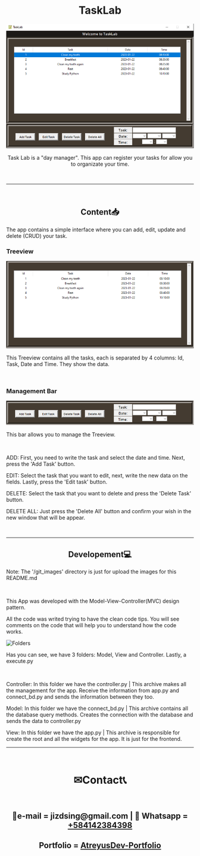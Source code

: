 <div id="description" align="center">
    <h1 align="center" color="#7FFFD9">TaskLab</h1>
    <img alt="TaskLab" src="git_images/capture.png">
    <p>Task Lab is a "day manager". This app can register your tasks for allow you to organizate your time.</p>
</div>

<div id='content' align="left">
    <br>
    <hr>
    <br>
    <h2 align="center">Content📥</h2>
    <p>The app contains a simple interface where you can add, edit, update and delete (CRUD) your task.</p>
    <h3>Treeview</h3>
    <img alt="Treeview" src="git_images/capture2.png">
    <p>This Treeview contains all the tasks, each is separated by 4 columns: Id, Task, Date and Time. They show the data.</p>
    <br>
    <h3>Management Bar</h3>
    <img alt="Management Bar" src="git_images/capture3.png">
    <p>This bar allows you to manage the Treeview.</p>
    <br>
    <p>ADD: First, you need to write the task and select the date and time. Next, press the 'Add Task' button.</p>
    <p>EDIT: Select the task that you want to edit, next, write the new data on the fields. Lastly, press the 'Edit task' button.</p>
    <p>DELETE: Select the task that you want to delete and press the 'Delete Task' button.</p>
    <p>DELETE ALL: Just press the 'Delete All' button and confirm your wish in the new window that will be appear.</p>
    <br>
    <hr>
    <h2 align="center">Developement💻</h2>
    <p>Note: The '/git_images' directory is just for upload the images for this README.md</p>
    <br>
    <p>This App was developed with the Model-View-Controller(MVC) design pattern.</p>
    <p>All the code was writed trying to have the clean code tips. You will see comments on the code that will help you to understand how the code works.</p>
    <img alt="Folders" src="git_images/capture4">
    <br>
    <p>Has you can see, we have 3 folders: Model, View and Controller. Lastly, a execute.py</p>
    <br>
    <p>Controller: In this folder we have the controller.py | This archive makes all the management for the app. Receive the information from app.py and connect_bd.py and sends the information between they too.</p>
    <p>Model: In this folder we have the connect_bd.py | This archive contains all the database query methods. Creates the connection with the database and sends the data to controller.py</p>
    <p>View: In this folder we have the app.py | This archive is responsible for create the root and all the widgets for the app. It is just for the frontend.</p>
</div>
<div id="contact" align="center">
    <hr>
    <br>
    <h1>✉Contact📞</h1>
    <br>
    <h2>📩e-mail = jizdsing@gmail.com | 📱 Whatsapp = <a href="https://wa.me/584142383498">+584142384398</a></h2>
    <h2>Portfolio = <a href="https://atreyusrey.pythonanywhere.com/">AtreyusDev-Portfolio</a></h2>
    <br>
</div>